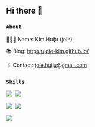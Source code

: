 ## Hi there 👋

### `About`

👩🏻‍💻 Name: Kim Huiju (joie)

📚 Blog: https://joie-kim.github.io/

🖇 Contact: joie.huiju@gmail.com

### `Skills`

<img src="https://img.shields.io/badge/JavaScript-F7DF1E?style=flat&logo=TypeScript&logoColor=white" />&nbsp;
<img src="https://img.shields.io/badge/TypeScript-3178C6?style=flat&logo=TypeScript&logoColor=white" />&nbsp;

<img src="https://img.shields.io/badge/ReactJS-61DAFB?style=flat&logo=React&logoColor=white" />&nbsp;
<img src="https://img.shields.io/badge/VueJS-4FC08D?style=flat&logo=React&logoColor=white" />&nbsp;

<img src="https://img.shields.io/badge/NodeJS-339933?style=flat&logo=Node.js&logoColor=white" />&nbsp;
